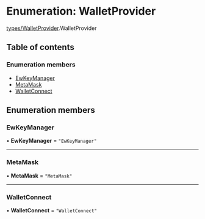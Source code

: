 # Enumeration: WalletProvider

[types/WalletProvider](../modules/types_WalletProvider.md).WalletProvider

## Table of contents

### Enumeration members

- [EwKeyManager](types_WalletProvider.WalletProvider.md#ewkeymanager)
- [MetaMask](types_WalletProvider.WalletProvider.md#metamask)
- [WalletConnect](types_WalletProvider.WalletProvider.md#walletconnect)

## Enumeration members

### EwKeyManager

• **EwKeyManager** = `"EwKeyManager"`

___

### MetaMask

• **MetaMask** = `"MetaMask"`

___

### WalletConnect

• **WalletConnect** = `"WalletConnect"`
